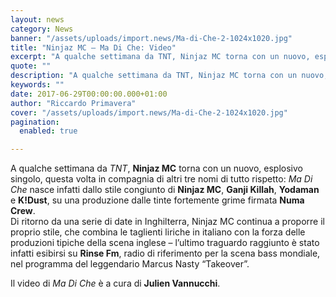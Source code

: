 ```yaml
---
layout: news
category: News
banner: "/assets/uploads/import.news/Ma-di-Che-2-1024x1020.jpg"
title: "Ninjaz MC – Ma Di Che: Video"
excerpt: "A qualche settimana da TNT, Ninjaz MC torna con un nuovo, esplosivo singolo, questa volta in compagnia di altri tre nomi di tutto rispetto: Ma Di Che nasce infatti dallo stile congiunto di Ninjaz MC, Ganji Killah, Yodaman e K!Dust, su una produzione dalle tinte fortemente grime firmata Numa Crew. Di ritorno da una serie [&hellip"
quote: ""
description: "A qualche settimana da TNT, Ninjaz MC torna con un nuovo, esplosivo singolo, questa volta in compagnia di altri tre nomi di tutto rispetto: Ma Di Che nasce infatti dallo stile congiunto di Ninjaz MC, Ganji Killah, Yodaman e K!Dust, su una produzione dalle tinte fortemente grime firmata Numa Crew. Di ritorno da una serie [&hellip"
keywords: ""
date: 2017-06-29T00:00:00.000+01:00
author: "Riccardo Primavera"
cover: "/assets/uploads/import.news/Ma-di-Che-2-1024x1020.jpg"
pagination:
  enabled: true

---
```


A qualche settimana da _TNT_, **Ninjaz MC** torna con un nuovo, esplosivo singolo, questa volta in compagnia di altri tre nomi di tutto rispetto: _Ma Di Che_ nasce infatti dallo stile congiunto di **Ninjaz MC**, **Ganji Killah**, **Yodaman** e **K!Dust**, su una produzione dalle tinte fortemente grime firmata **Numa Crew**.  
Di ritorno da una serie di date in Inghilterra, Ninjaz MC continua a proporre il proprio stile, che combina le taglienti liriche in italiano con la forza delle produzioni tipiche della scena inglese – l’ultimo traguardo raggiunto è stato infatti esibirsi su **Rinse Fm**, radio di riferimento per la scena bass mondiale, nel programma del leggendario Marcus Nasty “Takeover”.

Il video di _Ma Di Che_ è a cura di **Julien Vannucchi**.